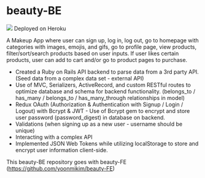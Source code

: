 # beauty-BE
![](https://j.gifs.com/r8MpnE.gif)
Deployed on Heroku [](https://b-be.herokuapp.com/api/v1/products) 

A Makeup App where user can sign up, log in, log out, go to homepage with categories with images, emojis, and gifs, go to profile page, view products, filter/sort/search products based on user inputs. If user likes certain products, user can add to cart and/or go to product pages to purchase.

+ Created a Ruby on Rails API backend to parse data from a 3rd party API. (Seed data from a complex data set - external API) 
+ Use of MVC, Serializers, ActiveRecord, and custom RESTful routes to optimize database and schema for backend functionality. (belongs_to / has_many / belongs_to / has_many_through relationships in model)
+ Redux OAuth (Authorization & Authentication with Signup / Login / Logout) with Bcrypt & JWT - Use of Bcrypt gem to encrypt and store user password (password_digest) in database on backend.
+ Validations (when signing up as a new user - username should be unique) 
+ Interacting with a complex API
+ Implemented JSON Web Tokens while utilizing localStorage to store and encrypt user information client-side.

This beauty-BE repository goes with beauty-FE (https://github.com/yoonmikim/beauty-FE)
